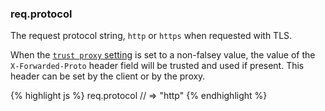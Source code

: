 <h3 id='req.protocol'>req.protocol</h3>

The request protocol string, `http` or `https` when requested with TLS.

When the [`trust proxy` setting](/4x/api.html#trust.proxy.options.table) is set
to a non-falsey value, the value of the `X-Forwarded-Proto` header field will
be trusted and used if present. This header can be set by the client or by
the proxy.

{% highlight js %}
req.protocol
// => "http"
{% endhighlight %}
